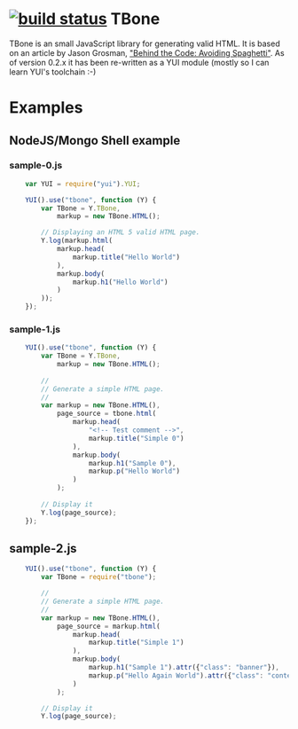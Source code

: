 [![build status](https://secure.travis-ci.org/rsdoiel/tbone.png)](http://travis-ci.org/rsdoiel/tbone)
TBone
=====

TBone is an small JavaScript library for generating valid HTML. It is based
on an article by Jason Grosman, ["Behind the Code: Avoiding Spaghetti"](http://www.npr.org/blogs/inside/2011/02/02/126312263/behind-the-code-avoiding-spaghetti-html). As of version 0.2.x it has been re-written
as a YUI module (mostly so I can learn YUI's toolchain :-)

# Examples

## NodeJS/Mongo Shell example

### sample-0.js

```JavaScript
    var YUI = require("yui").YUI;

    YUI().use("tbone", function (Y) {
	    var TBone = Y.TBone,
		    markup = new TBone.HTML();

	    // Displaying an HTML 5 valid HTML page.
	    Y.log(markup.html(
		    markup.head(
			    markup.title("Hello World")
		    ),
		    markup.body(
			    markup.h1("Hello World")
		    )
	    ));
    });
```

### sample-1.js

```JavaScript
    YUI().use("tbone", function (Y) {
	    var TBone = Y.TBone,
		    markup = new TBone.HTML();
	
	    //
	    // Generate a simple HTML page.
	    //
	    var markup = new TBone.HTML(),
		    page_source = tbone.html(
			    markup.head(
				    "<!-- Test comment -->",
                    markup.title("Simple 0")
			    ),
			    markup.body(
				    markup.h1("Sample 0"),
				    markup.p("Hello World")
			    )
		    );
	
	    // Display it
	    Y.log(page_source);
    });
```

## sample-2.js

```JavaScript
    YUI().use("tbone", function (Y) {
        var TBone = require("tbone");

        //
        // Generate a simple HTML page.
        //
        var markup = new TBone.HTML(),
	        page_source = markup.html(
		        markup.head(
			        markup.title("Simple 1")
		        ),
		        markup.body(
			        markup.h1("Sample 1").attr({"class": "banner"}),
			        markup.p("Hello Again World").attr({"class": "content"})
		        )
	        );

        // Display it
        Y.log(page_source);
```

